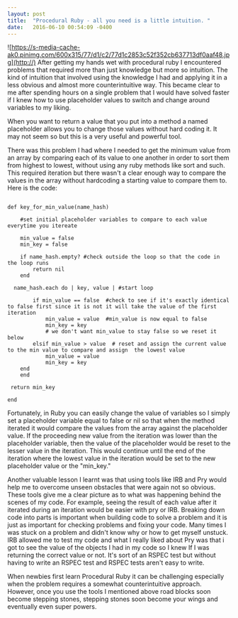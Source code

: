 ```yaml
---
layout: post
title:  "Procedural Ruby - all you need is a little intuition. "
date:   2016-06-10 00:54:09 -0400
---
```


![https://s-media-cache-ak0.pinimg.com/600x315/77/d1/c2/77d1c2853c52f352cb637713df0aaf48.jpg](http://)
After getting my hands wet with procedural ruby I encountered problems that required more than just knowledge but more so intuition. The kind of intuition that involved using the knowledge I had and applying it in a less obvious and almost more counterintuitive way. This became clear to me after spending hours on a single problem that I would have solved faster if I knew how to use placeholder values to switch and change around variables to my liking. 

When you want to return a value that you put into a method a named placeholder allows you to change those values without hard coding it. It may not seem so but this is a very useful and powerful tool. 

There was this problem I had where I needed to get the minimum value from an array by comparing each of its value to one another in order to sort them from highest to lowest, without using any ruby methods like sort and such. This required iteration but there wasn't a clear enough way to compare the values in the array without hardcoding a starting value to compare them to. 
Here is the code:

```

def key_for_min_value(name_hash)

	#set initial placeholder variables to compare to each value everytime you itereate
 
	min_value = false
	min_key = false
 
	if name_hash.empty? #check outside the loop so that the code in the loop runs
		return nil
	end
 
  name_hash.each do | key, value | #start loop
  
		if min_value == false  #check to see if it's exactly identical to false first since it is not it will take the value of the first iteration
			min_value = value  #min_value is now equal to false
			min_key = key
			# we don't want min_value to stay false so we reset it below
		elsif min_value > value  # reset and assign the current value to the min value to compare and assign  the lowest value
			min_value = value
			min_key = key
  	end
	end
 
 return	min_key
 
end
```

Fortunately, in Ruby you can easily change the value of variables so I simply set a placeholder variable equal to false or nil so that when the method iterated it would compare the values from the array against the placeholder value. If the proceeding new value from the iteration was lower than the placeholder variable, then the value of the placeholder would be reset to the lesser value in the iteration. This would continue until the end of the iteration where the lowest value in the iteration would be set to the new placeholder value or the "min_key."

Another valuable lesson I learnt was that using tools like IRB and Pry would help me to overcome unseen obstacles that were again not so obvious. These tools give me a clear picture as to what was happening behind the scenes of my code. For example, seeing the result of each value after it iterated during an iteration would be easier with pry or IRB. Breaking down code into parts is important when building code to solve a problem and it is just as important for checking problems and fixing your code. Many times I was stuck on a problem and didn't know why or how to get myself unstuck. IRB allowed me to test my code and what I really liked about Pry was that i got to see the value of the objects I had in my code so I knew If I was returning the correct value or not. It's sort of an RSPEC test but without having to write an RSPEC test and RSPEC tests aren't easy to write.

When newbies first learn Procedural Ruby it can be challenging especially when the problem requires a somewhat counterintuitive approach. However, once you use the tools I mentioned above road blocks soon become stepping stones, stepping stones soon become your wings and eventually even super powers.
